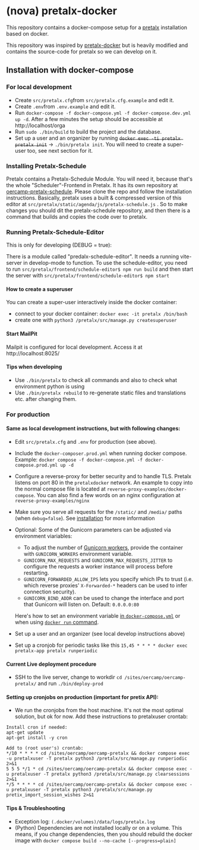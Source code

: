 # (nova) pretalx-docker

This repository contains a docker-compose setup for a [pretalx](https://github.com/pretalx/pretalx) installation based on docker.

This repository was inspired by [pretalx-docker](https://github.com/pretalx/pretalx-docker) but is heavily modified and
contains the source-code for pretalx so we can develop on it.

## Installation with docker-compose

### For local development

* Create ``src/pretalx.cfg``from ``src/pretalx.cfg.example`` and edit it.
* Create ``.env``from ``.env.example`` and edit it.
* Run ``docker-compose -f docker-compose.yml -f docker-compose.dev.yml up -d``. After a few minutes the setup should be accessible at http://localhost/orga
* Run ``sudo ./bin/build`` to build the project and the database.
* Set up a user and an organizer by running ~~``docker exec -ti pretalx pretalx init``~~ -> ``./bin/pretalx init``. You will need to create a super-user too, see next section for it.

### Installing Pretalx-Schedule

Pretalx contains a Pretalx-Schedule Module. You will need it, because that's the whole "Scheduler"-Frontend in Pretalx.
It has its own repository at [oercamp-pretalx-schedule](https://github.com/novagmbh/oercamp-pretalx-schedule).
Please clone the repo and follow the installation instructions.
Basically, pretalx uses a built & compressed version of this editor at ``src/pretalx/static/agenda/js/pretalx-schedule.js`` . So to make changes
you should dit the pretalx-schedule repository, and then there is a command that builds and copies the code over to pretalx.

### Running Pretalx-Schedule-Editor

This is only for developing (DEBUG = true):

There is a module called "predalx-schedule-editor". It needs a running vite-server in develop-mode to function.
To use the schedule-editor, you need to run ``src/pretalx/frontend/schedule-editor$ npm run build`` and then start the server with ``src/pretalx/frontend/schedule-editor$ npm start``


#### How to create a superuser

You can create a super-user interactively inside the docker container:
* connect to your docker container: ``docker exec -it pretalx /bin/bash``
* create one with ``python3 /pretalx/src/manage.py createsuperuser``

#### Start MailPit

Mailpit is configured for local development. Access it at http://localhost:8025/


#### Tips when developing

* Use ``./bin/pretalx`` to check all commands and also to check what environment python is using
* Use ``./bin/pretalx rebuild`` to re-generate static files and translations etc. after changing them.

### For production

#### Same as local development instructions, but with following changes:

* Edit ``src/pretalx.cfg`` and ``.env`` for production (see above).
* Include the ``docker-composer.prod.yml`` when running docker compose.
  Example: ``docker compose -f docker-compose.yml -f docker-compose.prod.yml up -d``


* Configure a reverse-proxy for better security and to handle TLS. Pretalx listens on port 80 in the ``pretalxdocker``
  network. An example to copy into the normal compose file is located at ``reverse-proxy-examples/docker-compose``.
  You can also find a few words on an nginx configuration at ``reverse-proxy-examples/nginx``

* Make sure you serve all requests for the `/static/` and `/media/` paths (when `debug=false`). See [installation](https://docs.pretalx.org/administrator/installation/#step-7-ssl) for more information

* Optional: Some of the Gunicorn parameters can be adjusted via environment viariables:
  * To adjust the number of [Gunicorn workers](https://docs.gunicorn.org/en/stable/settings.html#workers), provide
  the container with `GUNICORN_WORKERS` environment variable.
  * `GUNICORN_MAX_REQUESTS` and `GUNICORN_MAX_REQUESTS_JITTER` to configure the requests a worker instance will process before restarting.
  * `GUNICORN_FORWARDED_ALLOW_IPS` lets you specify which IPs to trust (i.e. which reverse proxies' `X-Forwarded-*` headers can be used to infer connection security).
  * `GUNICORN_BIND_ADDR` can be used to change the interface and port that Gunicorn will listen on. Default: `0.0.0.0:80`

  Here's how to set an environment variable [in
  `docker-compose.yml`](https://docs.docker.com/compose/environment-variables/set-environment-variables/)
  or when using [`docker run` command](https://docs.docker.com/engine/reference/run/#env-environment-variables).
* Set up a user and an organizer (see local develop instructions above)
* Set up a cronjob for periodic tasks like this ``15,45 * * * * docker exec pretalx-app pretalx runperiodic``

#### Current Live deployment procedure

* SSH to the live server, change to workdir ``cd /sites/oercamp/oercamp-pretalx/`` and run ``./bin/deploy-prod``

#### Setting up cronjobs on production (important for pretix API):

* We run the cronjobs from the host machine. It's not the most optimal solution, but ok for now. Add these instructions to pretalxuser crontab:

```
Install cron if needed:
apt-get update
apt-get install -y cron

Add to (root user's) crontab:
*/10 * * * * cd /sites/oercamp/oercamp-pretalx && docker compose exec -u pretalxuser -T pretalx python3 /pretalx/src/manage.py runperiodic 2>&1
5 5 5 */1 * cd /sites/oercamp/oercamp-pretalx && docker compose exec -u pretalxuser -T pretalx python3 /pretalx/src/manage.py clearsessions 2>&1
*/5 * * * * cd /sites/oercamp/oercamp-pretalx && docker compose exec -u pretalxuser -T pretalx python3 /pretalx/src/manage.py pretix_import_session_wishes 2>&1
```

#### Tips & Troubleshooting

* Exception log: ``(.docker/volumes)/data/logs/pretalx.log``
* (Python) Dependencies are not installed locally or on a volume. This means, if you change dependencies, then you should rebuild the docker image with ``docker compose build --no-cache [--progress=plain]``
